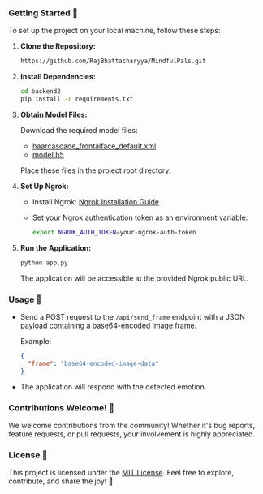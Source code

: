 ### Getting Started 🚀

To set up the project on your local machine, follow these steps:

1. **Clone the Repository:**

   ```bash
   https://github.com/RajBhattacharyya/MindfulPals.git
   ```

2. **Install Dependencies:**

   ```bash
   cd backend2
   pip install -r requirements.txt
   ```

3. **Obtain Model Files:**

   Download the required model files:
   - [haarcascade_frontalface_default.xml](https://link-to-download.com/haarcascade_frontalface_default.xml)
   - [model.h5](https://link-to-download.com/model.h5)

   Place these files in the project root directory.

4. **Set Up Ngrok:**

   - Install Ngrok: [Ngrok Installation Guide](https://ngrok.com/download)
   - Set your Ngrok authentication token as an environment variable:

     ```bash
     export NGROK_AUTH_TOKEN=your-ngrok-auth-token
     ```

5. **Run the Application:**

   ```bash
   python app.py
   ```

   The application will be accessible at the provided Ngrok public URL.

### Usage 🚀

- Send a POST request to the `/api/send_frame` endpoint with a JSON payload containing a base64-encoded image frame.

   Example:

   ```json
   {
     "frame": "base64-encoded-image-data"
   }
   ```

- The application will respond with the detected emotion.

### Contributions Welcome! 🤝

We welcome contributions from the community! Whether it's bug reports, feature requests, or pull requests, your involvement is highly appreciated.

### License 📝

This project is licensed under the [MIT License](LICENSE). Feel free to explore, contribute, and share the joy! 🌈